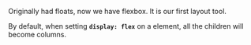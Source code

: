 Originally had floats, now we have flexbox. It is our first layout tool.

By default, when setting <strong>`display: flex`</strong> on a element, all the children will become columns.